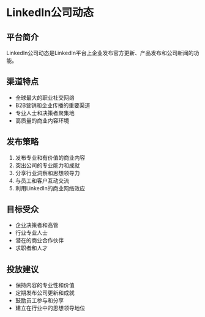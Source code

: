 # LinkedIn公司动态

## 平台简介
LinkedIn公司动态是LinkedIn平台上企业发布官方更新、产品发布和公司新闻的功能。

## 渠道特点
- 全球最大的职业社交网络
- B2B营销和企业传播的重要渠道
- 专业人士和决策者聚集地
- 高质量的商业内容环境

## 发布策略
1. 发布专业和有价值的商业内容
2. 突出公司的专业能力和成就
3. 分享行业洞察和思想领导力
4. 与员工和客户互动交流
5. 利用LinkedIn的商业网络效应

## 目标受众
- 企业决策者和高管
- 行业专业人士
- 潜在的商业合作伙伴
- 求职者和人才

## 投放建议
- 保持内容的专业性和价值
- 定期发布公司更新和成就
- 鼓励员工参与和分享
- 建立在行业中的思想领导地位
